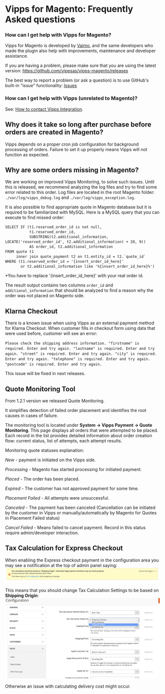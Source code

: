 # Vipps for Magento: Frequently Asked questions

### How can I get help with Vipps for Magento?

Vipps for Magento is developed by [Vaimo](https://www.vaimo.com), and the same developers who made
the plugin also help with improvements, maintenance and developer assistance.

If you are having a problem, please make sure that you are using the latest version:
https://github.com/vippsas/vipps-magento/releases

The best way to report a problem (or ask a question) is to use GitHub's built-in "issue" functionality:
[Issues](https://github.com/vippsas/vipps-magento/issues)

### How can I get help with Vipps (unrelated to Magento)?

See: [How to contact Vipps Integration](https://github.com/vippsas/vipps-developers/blob/master/contact.md).

## Why does it take so long after purchase before orders are created in Magento?

Vipps depends on a proper cron job configuration for background processing of orders. 
Failure to set it up properly means Vipps will not function as expected.

## Why are some orders missing in Magento?

We are working on improved Vipps Monitoring, to solve such issues.
Until this is released, we recommend analyzing the log files and try to find some error related to this order.
Log files are located in the root Magento folder: `./var/log/vipps_debug.log` and `./var/log/vipps_exception.log`.

It is also possible to find appropriate quote in Magento database but it is required to be familiarized with MySQL.
Here is a MySQL query that you can execute to find missed order:

```
SELECT IF (t1.reserved_order_id is not null, 
           t1.reserved_order_id, 
           SUBSTRING(t2.additional_information, LOCATE('reserved_order_id', t2.additional_information) + 20, 9)) 
           AS order_id, t2.additional_information 
FROM quote t1
     inner join quote_payment t2 on t1.entity_id = t2.`quote_id`
WHERE (t1.reserved_order_id = '{insert_order_id_here}' 
       or t2.additional_information like '%{insert_order_id_here}%')
```
 
*You have to replace '{insert_order_id_here}' with your real order id.
 
The result output contains two columns `order_id` and `additional_information` that should be analyzed to find a reason why the order was not placed on Magento side.

## Klarna Checkout

There is a known issue when using Vipps as an external payment method for Klarna Checkout. 
When customer fills in checkout form using data that were used before, customer will see an error:

`Please check the shipping address information. "firstname" is required. Enter and try again. "lastname" is required. Enter and try again. "street" is required. Enter and try again. "city" is required. Enter and try again. "telephone" is required. Enter and try again. "postcode" is required. Enter and try again.`

This issue will be fixed in next releases.


## Quote Monitoring Tool

From 1.2.1 version we released Quote Monitoring.

It simplifies detection of failed order placement and identifies the root causes in cases of failure.

The monitoring tool is located under **System -> Vipps Payment -> Quote Monitoring**.
This page displays all orders that were attempted to be placed.
Each record in the list provides detailed information about order creation flow: current status, list of attempts, each attempt results.

Monitoring quote statuses explanation:

*New* - payment is initiated on the Vipps side.

*Processing* - Magento has started processing for initiated payment.

*Placed* - The order has been placed.

*Expired* - The customer has not approved payment for some time.

*Placement Failed* - All attempts were unsuccessful.

*Canceled* - The payment has been canceled (Cancellation can be initiated by the customer in Vipps or manually/automatically by Magento for Quotes in Placement Failed status)

*Cancel Failed* - Means failed to cancel payment. Record in this status require admin/developer interaction.

## Tax Calculation for Express Checkout
When enabling the Express checkout payment in the configuration area you may see a notification at the top of admin panel saying:
![Express Checkout notice](docs/images/express-checkout-notice.png)

This means that you should change Tax Calculation Settings to be based on **Shipping Origin**:
![Tax Calculation Settings](docs/images/tax-origin-settings.png)

Otherwise an issue with calculating delivery cost might occur.
